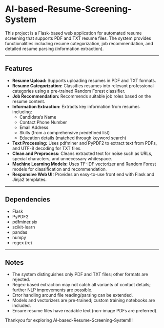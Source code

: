 # AI-based-Resume-Screening-System
This project is a Flask-based web application for automated resume screening that supports PDF and TXT resume files. The system provides functionalities including resume categorization, job recommendation, and detailed resume parsing (information extraction).

---

## Features

- **Resume Upload:** Supports uploading resumes in PDF and TXT formats.
- **Resume Categorization:** Classifies resumes into relevant professional categories using a pre-trained Random Forest classifier.
- **Job Recommendation:** Recommends suitable job roles based on the resume content.
- **Information Extraction:** Extracts key information from resumes including:
  - Candidate’s Name
  - Contact Phone Number
  - Email Address
  - Skills (from a comprehensive predefined list)
  - Education details (matched through keyword search)
- **Text Processing:** Uses pdfminer and PyPDF2 to extract text from PDFs, and UTF-8 decoding for TXT files.
- **Clean and Preprocess:** Cleans extracted text for noise such as URLs, special characters, and unnecessary whitespace.
- **Machine Learning Models:** Uses TF-IDF vectorizer and Random Forest models for classification and recommendation.
- **Responsive Web UI:** Provides an easy-to-use front end with Flask and Jinja2 templates.

----


## Dependencies

- Flask
- PyPDF2
- pdfminer.six
- scikit-learn
- pandas
- numpy
- regex (re)

-----

## Notes

- The system distinguishes only PDF and TXT files; other formats are rejected.
- Regex-based extraction may not catch all variants of contact details; further NLP improvements are possible.
- Error handling around file reading/parsing can be extended.
- Models and vectorizers are pre-trained; custom training notebooks are included.
- Ensure resume files have readable text (non-image PDFs are preferred).

Thankyou for exploring AI-based-Resume-Screening-System!!!

